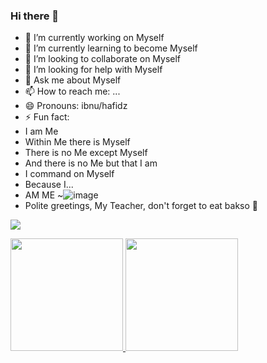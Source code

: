 ### Hi there 👋

- 🔭 I’m currently working on Myself
- 🌱 I’m currently learning to become Myself
- 👯 I’m looking to collaborate on Myself
- 🤔 I’m looking for help with Myself
- 💬 Ask me about Myself
- 📫 How to reach me: ...
- 😄 Pronouns: ibnu/hafidz
- ⚡ Fun fact:
- I am Me
- Within Me there is Myself
- There is no Me except Myself
- And there is no Me but that I am
- I command on Myself
- Because I...
- AM ME ~![image](https://github.com/Ibnucorp/Ibnucorp/assets/129638377/ed23080f-24d0-4597-9742-a91d198f810a)
- Polite greetings, My Teacher, don't forget to eat bakso 🍜

![](https://media.tenor.com/z4llFHvQ2mwAAAAC/floppa-floppa-spin.gif)

<!--
**Ibnucorp/Ibnucorp** is a ✨ _special_ ✨ repository because its `README.md` (this file) appears on your GitHub profile.

Here are some ideas to get you started:


-->

<p align="left">
<a href="https://github.com/Ibnucorp">
  <img height="180em" src="https://github-readme-stats-eight-theta.vercel.app/api?username=Ibnucorp&show_icons=true&theme=algolia&include_all_commits=true&count_private=true"/>
  <img height="180em" src="https://github-readme-stats-eight-theta.vercel.app/api/top-langs/?username=Ibnucorp&layout=compact&langs_count=8&theme=algolia"/>
</a>
</p>
